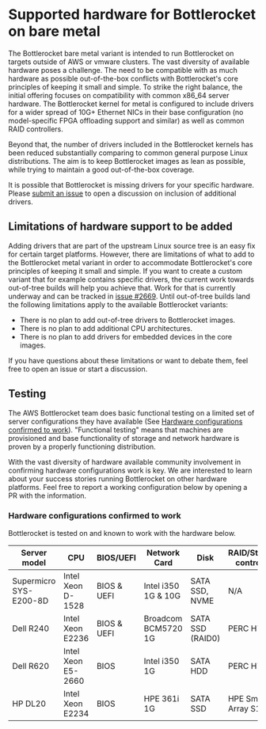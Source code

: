 # Supported hardware for Bottlerocket on bare metal

The Bottlerocket bare metal variant is intended to run Bottlerocket on targets outside of AWS or vmware clusters.
The vast diversity of available hardware poses a challenge.
The need to be compatible with as much hardware as possible out-of-the-box conflicts with Bottlerocket's core principles of keeping it small and simple.
To strike the right balance, the initial offering focuses on compatibility with common x86_64 server hardware.
The Bottlerocket kernel for metal is configured to include drivers for a wider spread of 10G+ Ethernet NICs in their base configuration (no model-specific FPGA offloading support and similar) as well as common RAID controllers.

Beyond that, the number of drivers included in the Bottlerocket kernels has been reduced substantially comparing to common general purpose Linux distributions.
The aim is to keep Bottlerocket images as lean as possible, while trying to maintain a good out-of-the-box coverage.

It is possible that Bottlerocket is missing drivers for your specific hardware.
Please [submit an issue](https://github.com/bottlerocket-os/bottlerocket/issues/new?assignees=&labels=&template=metal_driver.md) to open a discussion on inclusion of additional drivers.

## Limitations of hardware support to be added

Adding drivers that are part of the upstream Linux source tree is an easy fix for certain target platforms.
However, there are limitations of what to add to the Bottlerocket metal variant in order to accommodate Bottlerocket's core principles of keeping it small and simple.
If you want to create a custom variant that for example contains specific drivers, the current work towards out-of-tree builds will help you achieve that.
Work for that is currently underway and can be tracked in [issue #2669](https://github.com/bottlerocket-os/bottlerocket/issues/2669).
Until out-of-tree builds land the following limitations apply to the available Bottlerocket variants:

* There is no plan to add out-of-tree drivers to Bottlerocket images.
* There is no plan to add additional CPU architectures.
* There is no plan to add drivers for embedded devices in the core images.

If you have questions about these limitations or want to debate them, feel free to open an issue or start a discussion.

## Testing

The AWS Bottlerocket team does basic functional testing on a limited set of server configurations they have available (See [Hardware configurations confirmed to work](#hardware-configurations-confirmed-to-work)).
"Functional testing" means that machines are provisioned and base functionality of storage and network hardware is proven by a properly functioning distribution.

With the vast diversity of hardware available community involvement in confirming hardware configurations work is key.
We are interested to learn about your success stories running Bottlerocket on other hardware platforms.
Feel free to report a working configuration below by opening a PR with the information.

### Hardware configurations confirmed to work

Bottlerocket is tested on and known to work with the hardware below.

| Server model | CPU | BIOS/UEFI | Network Card | Disk | RAID/Storage controller | Entity confirming |
| --- | --- | --- | --- | --- | --- | --- |
| Supermicro SYS-E200-8D | Intel Xeon D-1528 | BIOS & UEFI | Intel i350 1G & 10G | SATA SSD, NVME | N/A | AWS Bottlerocket team |
| Dell R240 | Intel Xeon E2236 | BIOS & UEFI | Broadcom BCM5720 1G | SATA SSD (RAID0) | PERC H730P | AWS Bottlerocket team |
| Dell R620 | Intel Xeon E5-2660 | BIOS | Intel i350 1G | SATA HDD | PERC H710P | AWS Bottlerocket team |
| HP DL20 | Intel Xeon E2234 | BIOS | HPE 361i 1G | SATA SSD | HPE Smart Array S100i | AWS Bottlerocket team |

